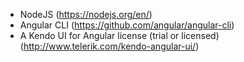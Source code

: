 


- NodeJS (https://nodejs.org/en/)
- Angular CLI (https://github.com/angular/angular-cli)
- A Kendo UI for Angular license (trial or licensed) (http://www.telerik.com/kendo-angular-ui/)


